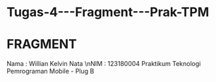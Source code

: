 # Tugas-4---Fragment---Prak-TPM
# FRAGMENT
Nama : Willian Kelvin Nata
\nNIM : 123180004
Praktikum Teknologi Pemrograman Mobile - Plug B
